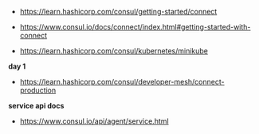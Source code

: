 * https://learn.hashicorp.com/consul/getting-started/connect
* https://www.consul.io/docs/connect/index.html#getting-started-with-connect

* https://learn.hashicorp.com/consul/kubernetes/minikube

**day 1**
* https://learn.hashicorp.com/consul/developer-mesh/connect-production

**service api docs**
* https://www.consul.io/api/agent/service.html

